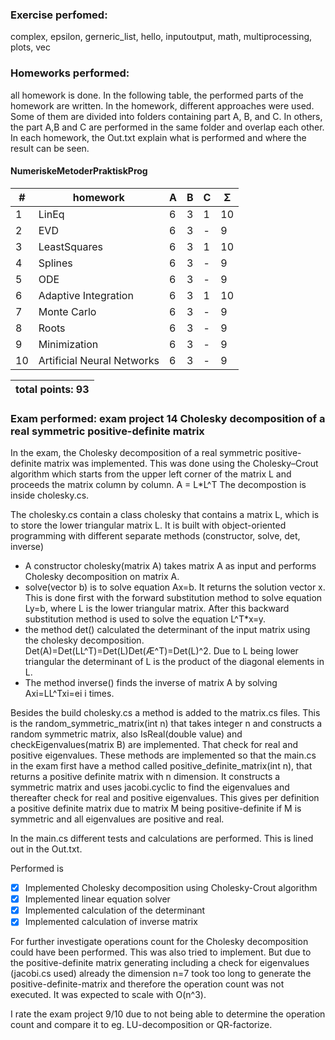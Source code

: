 ### Exercise perfomed: 
 complex, epsilon, gerneric_list, hello, inputoutput, math, multiprocessing, plots, vec

### Homeworks performed:
 all homework is done. In the following table, the performed parts of the homework are written. In the homework, different approaches were used. Some of them are divided into folders containing part A, B, and C. In others, the part A,B and C are performed in the same folder and  overlap each other. In each homework, the Out.txt explain what is performed and where the result can be seen.  

#### NumeriskeMetoderPraktiskProg
| #  |    homework                   | A | B | C | Σ   |
| -- | ----------------------------- | - | - | - | --- |
| 1  | LinEq                         | 6 | 3 | 1 | 10  |
| 2  | EVD                           | 6 | 3 | - |  9  |
| 3  | LeastSquares                  | 6 | 3 | 1 | 10  |
| 4  | Splines                       | 6 | 3 | - |  9  |
| 5  | ODE                           | 6 | 3 | - |  9  |
| 6  | Adaptive Integration          | 6 | 3 | 1 | 10  |
| 7  | Monte Carlo                   | 6 | 3 | - |  9  |
| 8  | Roots                         | 6 | 3 | - |  9  |
| 9  | Minimization                  | 6 | 3 | - |  9  |
| 10 | Artificial Neural Networks    | 6 | 3 | - |  9  |
 

|                    total points: 93  |
| ------------------------------------ |

### Exam performed: exam project 14 Cholesky decomposition of a real symmetric positive-definite matrix

In the exam, the Cholesky decomposition of a real symmetric positive-definite matrix was implemented. This was done using the Cholesky–Crout algorithm which starts from the upper left corner of the matrix L and proceeds the matrix column by column.
 A = L*L^T
The decompostion is inside cholesky.cs.

The cholesky.cs contain a class cholesky that contains a matrix L, which is to store the lower triangular matrix L.  It is built with object-oriented programming with different separate methods (constructor, solve, det, inverse)

* A constructor cholesky(matrix A) takes matrix A as input and performs Cholesky decomposition on matrix A.  
* solve(vector b) is to solve equation Ax=b. It returns the solution vector x.
This is done first with the forward substitution method to solve equation Ly=b, where L is the lower triangular matrix. After this backward substitution method is used to solve the equation L^T*x=y.
* the method det() calculated the determinant of the input matrix using the cholesky decomposition. Det(A)=Det(LL^T)=Det(L)Det(Æ^T)=Det(L)^2. Due to L being lower triangular the determinant of L is the product of the diagonal elements in L. 
* The method inverse() finds the inverse of matrix A by solving Axi=LL^Txi=ei i times. 

Besides the build cholesky.cs a method is added to the matrix.cs files. This is the random_symmetric_matrix(int n) that takes integer n and constructs a random symmetric matrix, also IsReal(double value) and checkEigenvalues(matrix B) are implemented. That check for real and positive eigenvalues. These methods are implemented so that the main.cs in the exam first have a method called positive_definite_matrix(int n), that returns a positive definite matrix with n dimension. It constructs a symmetric matrix and uses jacobi.cyclic to find the eigenvalues and thereafter check for real and positive eigenvalues. This gives per definition a positive definite matrix due to matrix M being positive-definite if M is symmetric and all eigenvalues are positive and real. 

In the main.cs different tests and calculations are performed. This is lined out in the Out.txt.  

Performed is 
- [x] Implemented Cholesky decomposition using Cholesky-Crout algorithm
- [x] Implemented linear equation solver
- [x] Implemented calculation of the determinant
- [x] Implemented calculation of inverse matrix

For further investigate operations count for the Cholesky decomposition could have been performed. This was also tried to implement. But due to the positive-definite matrix generating including a check for eigenvalues (jacobi.cs used) already the dimension n=7 took too long to generate the positive-definite-matrix and therefore the operation count was not executed. It was expected to scale with O(n^3).

I rate the exam project 9/10 due to not being able to determine the operation count and compare it to eg. LU-decomposition or QR-factorize. 

